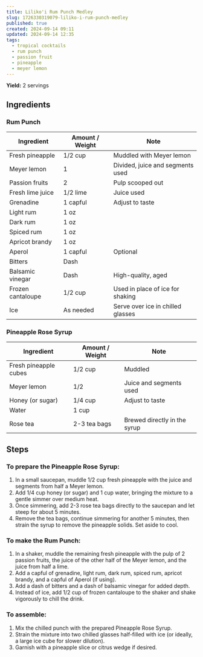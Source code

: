 ```yaml
---
title: Liliko'i Rum Punch Medley
slug: 1726330319079-liliko-i-rum-punch-medley
published: true
created: 2024-09-14 09:11
updated: 2024-09-14 12:35
tags:
  - tropical cocktails
  - rum punch
  - passion fruit
  - pineapple
  - meyer lemon
---
```


**Yield:** 2 servings

## Ingredients

### Rum Punch

| Ingredient        | Amount / Weight | Note                              |
| ----------------- | --------------- | --------------------------------- |
| Fresh pineapple   | 1/2 cup         | Muddled with Meyer lemon          |
| Meyer lemon       | 1               | Divided, juice and segments used  |
| Passion fruits    | 2               | Pulp scooped out                  |
| Fresh lime juice  | 1/2 lime        | Juice used                        |
| Grenadine         | 1 capful        | Adjust to taste                   |
| Light rum         | 1 oz            |                                   |
| Dark rum          | 1 oz            |                                   |
| Spiced rum        | 1 oz            |                                   |
| Apricot brandy    | 1 oz            |                                   |
| Aperol            | 1 capful        | Optional                          |
| Bitters           | Dash            |                                   |
| Balsamic vinegar  | Dash            | High-quality, aged                |
| Frozen cantaloupe | 1/2 cup         | Used in place of ice for shaking  |
| Ice               | As needed       | Serve over ice in chilled glasses |

### Pineapple Rose Syrup

| Ingredient            | Amount / Weight | Note                         |
| --------------------- | --------------- | ---------------------------- |
| Fresh pineapple cubes | 1/2 cup         | Muddled                      |
| Meyer lemon           | 1/2             | Juice and segments used      |
| Honey (or sugar)      | 1/4 cup         | Adjust to taste              |
| Water                 | 1 cup           |                              |
| Rose tea              | 2-3 tea bags    | Brewed directly in the syrup |

## Steps

### To prepare the Pineapple Rose Syrup:

1. In a small saucepan, muddle 1/2 cup fresh pineapple with the juice and segments from half a Meyer lemon.
2. Add 1/4 cup honey (or sugar) and 1 cup water, bringing the mixture to a gentle simmer over medium heat.
3. Once simmering, add 2-3 rose tea bags directly to the saucepan and let steep for about 5 minutes.
4. Remove the tea bags, continue simmering for another 5 minutes, then strain the syrup to remove the pineapple solids. Set aside to cool.

### To make the Rum Punch:

1. In a shaker, muddle the remaining fresh pineapple with the pulp of 2 passion fruits, the juice of the other half of the Meyer lemon, and the juice from half a lime.
2. Add a capful of grenadine, light rum, dark rum, spiced rum, apricot brandy, and a capful of Aperol (if using).
3. Add a dash of bitters and a dash of balsamic vinegar for added depth.
4. Instead of ice, add 1/2 cup of frozen cantaloupe to the shaker and shake vigorously to chill the drink.

### To assemble:

1. Mix the chilled punch with the prepared Pineapple Rose Syrup.
2. Strain the mixture into two chilled glasses half-filled with ice (or ideally, a large ice cube for slower dilution).
3. Garnish with a pineapple slice or citrus wedge if desired.
